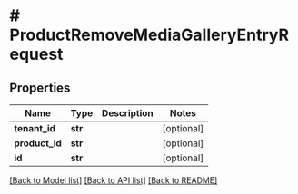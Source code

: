 # # ProductRemoveMediaGalleryEntryRequest


## Properties 


Name | Type | Description | Notes
------------ | ------------- | ------------- | -------------
**tenant_id**| **str** |   | [optional]
**product_id**| **str** |   | [optional]
**id**| **str** |   | [optional]


[[Back to Model list]](../../README.md#models) [[Back to API list]](../../README.md#endpoints) [[Back to README]](../../README.md)

